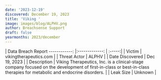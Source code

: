 ```yaml
---
date: '2023-12-19'
discovered: December 19, 2023
title: 'Viking '
image: images/blog/ALPHV.png
author: Breachsense Support
draft: false
yearmonths: 2023/december
---
```



| Data Breach Report
------------:     |:-------------:    | :-----:|
| Victim      | vikingtherapeutics.com      | 
| Threat Actor      | ALPHV      | 
| Date Discovered      | Dec 19, 2023      | 
| Description      | Viking Therapeutics, Inc. is a clinical-stage company focused on the development of first-in-class or best-in-class therapies for metabolic and endocrine disorders.      | 
| Leak Size      | Unknown      | 

